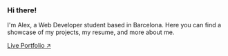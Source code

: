 ### Hi there! 
I'm Alex, a Web Developer student based in Barcelona. Here you can find a showcase of my projects, my resume, and more about me. 

[Live Portfolio ↗](https://arucadev.github.io/)
